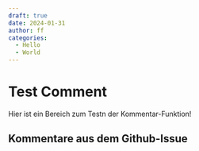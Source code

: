 ```yaml
---
draft: true 
date: 2024-01-31
author: ff
categories:
  - Hello
  - World
---
```


# Test Comment

Hier ist ein Bereich zum Testn der Kommentar-Funktion!

<!-- more -->

## Kommentare aus dem Github-Issue 



<script src="https://utteranc.es/client.js"
        repo="original-trublemaker/blog-comment-data"
        issue-term="/index.md"
        theme="github-light"
        crossorigin="anonymous"
        async>
</script>
